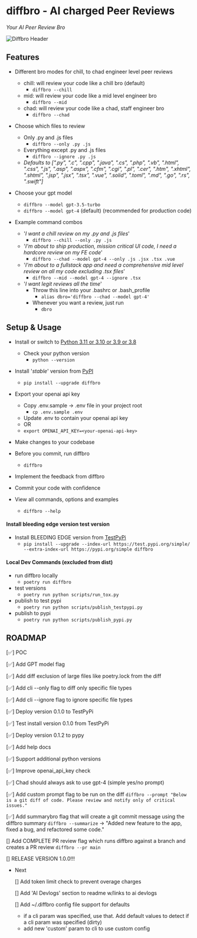 # diffbro - AI charged Peer Reviews

*Your AI Peer Review Bro*

![Diffbro Header](https://firebasestorage.googleapis.com/v0/b/solopreneur-d8361.appspot.com/o/Diffbro%2Fdiffbro.jpg?alt=media&token=fefc8d90-10e2-4091-9b03-957af25aee3b)

## Features

- Different bro modes for chill, to chad engineer level peer reviews
  - chill: will review your code like a chill bro (default)
    - `diffbro --chill`
  - mid: will review your code like a mid level engineer bro
    - `diffbro --mid`
  - chad: will review your code like a chad, staff engineer bro
    - `diffbro --chad`

- Choose which files to review
  - Only .py and .js files
    - `diffbro --only .py .js`
  - Everything except .py and .js files
    - `diffbro --ignore .py .js`
  - *Defaults to [".py", ".c", ".cpp", ".java", ".cs", ".php", ".vb", ".html", ".css", ".js", ".asp", ".aspx", ".cfm", ".cgi", ".pl", ".cer", ".htm", ".xhtml", ".shtml", ".jsp", ".jsx", ".tsx", ".vue", ".solid", ".toml", ".md", ".go", ".rs", ".swift"]*

- Choose your gpt model
  - `diffbro --model gpt-3.5-turbo`
  - `diffbro --model gpt-4` (default) (recommended for production code)

- Example command combos
  - '*I want a chill review on my .py and .js files*'
    - `diffbro --chill --only .py .js`
  - '*I'm about to ship production, mission critical UI code, I need a hardcore review on my FE code*'
    - `diffbro --chad --model gpt-4 --only .js .jsx .tsx .vue`
  - '*I'm about to a fullstack app and need a comprehensive mid level review on all my code excluding .tsx files*'
    - `diffbro --mid --model gpt-4 --ignore .tsx`
  - '*I want legit reviews all the time*'
    - Throw this line into your .bashrc or .bash_profile
      - `alias dbro='diffbro --chad --model gpt-4'`
    - Whenever you want a review, just run
      - `dbro`

## Setup & Usage

- Install or switch to [Python 3.11 or 3.10 or 3.9 or 3.8](https://www.python.org/downloads/)
  - Check your python version
    - `python --version`

- Install '*stable*' version from [PyPI](https://pypi.org/)
  - `pip install --upgrade diffbro`

- Export your openai api key
  - Copy .env.sample -> .env file in your project root
    - `cp .env.sample .env`
  - Update .env to contain your openai api key
  - OR
  - `export OPENAI_API_KEY=<your-openai-api-key>`

- Make changes to your codebase

- Before you commit, run diffbro
  - `diffbro`

- Implement the feedback from diffbro

- Commit your code with confidence

- View all commands, options and examples
  - `diffbro --help`

#### Install bleeding edge version test version

- Install BLEEDING EDGE version from [TestPyPi](https://test.pypi.org/)
  - `pip install --upgrade --index-url https://test.pypi.org/simple/ --extra-index-url https://pypi.org/simple diffbro`


#### Local Dev Commands (excluded from dist)
- run diffbro locally
  - `poetry run diffbro`
- test versions
  - `poetry run python scripts/run_tox.py`
- publish to test pypi
  - `poetry run python scripts/publish_testpypi.py`
- publish to pypi
  - `poetry run python scripts/publish_pypi.py`


## ROADMAP

[✅] POC

[✅] Add GPT model flag

[✅] Add diff exclusion of large files like poetry.lock from the diff

  [✅] Add cli --only flag to diff only specific file types

  [✅] Add cli --ignore flag to ignore specific file types

[✅] Deploy version 0.1.0 to TestPyPi

[✅] Test install version 0.1.0 from TestPyPi

[✅] Deploy version 0.1.2 to pypy

[✅] Add help docs

[✅] Support additional python versions

[✅] Improve openai_api_key check

[✅] Chad should always ask to use gpt-4 (simple yes/no prompt)

[✅] Add custom prompt flag to be run on the diff
  `diffbro --prompt "Below is a git diff of code. Please review and notify only of critical issues."`

[✅] Add summarybro flag that will create a git commit message using the diffbro summary
  `diffbro --summarize` -> "Added new feature to the app, fixed a bug, and refactored some code."

[] Add COMPLETE PR review flag which runs diffbro against a branch and creates a PR review
  `diffbro --pr main`

[] RELEASE VERSION 1.0.0!!!

- Next

  

  [] Add token limit check to prevent overage charges

  [] Add 'AI Devlogs' section to readme w/links to ai devlogs

  [] Add ~/.diffbro config file support for defaults
    - if a cli param was specified, use that. Add default values to detect if a cli param was specified (dirty)
    - add new 'custom' param to cli to use custom config